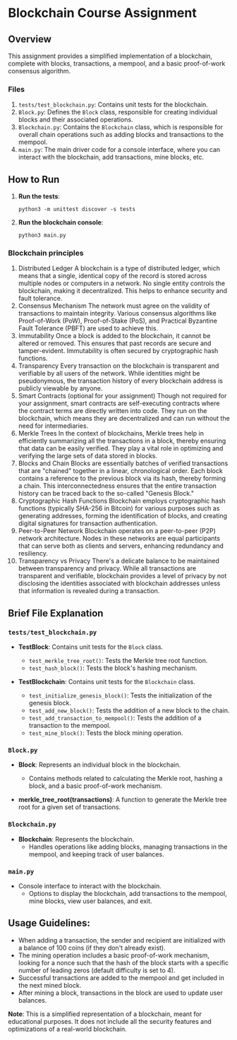 # Blockchain Course Assignment

## Overview
This assignment provides a simplified implementation of a blockchain, complete with blocks, transactions, a mempool, and a basic proof-of-work consensus algorithm.

### Files
1. `tests/test_blockchain.py`: Contains unit tests for the blockchain.
2. `Block.py`: Defines the `Block` class, responsible for creating individual blocks and their associated operations.
3. `Blockchain.py`: Contains the `Blockchain` class, which is responsible for overall chain operations such as adding blocks and transactions to the mempool.
4. `main.py`: The main driver code for a console interface, where you can interact with the blockchain, add transactions, mine blocks, etc.

## How to Run

1. **Run the tests**:
   ```
   python3 -m unittest discover -s tests
   ```

2. **Run the blockchain console**:
   ```
   python3 main.py
   ```

### Blockchain principles

1. Distributed Ledger
A blockchain is a type of distributed ledger, which means that a single, identical copy of the record is stored across multiple nodes or computers in a network. No single entity controls the blockchain, making it decentralized. This helps to enhance security and fault tolerance.
2. Consensus Mechanism
The network must agree on the validity of transactions to maintain integrity. Various consensus algorithms like Proof-of-Work (PoW), Proof-of-Stake (PoS), and Practical Byzantine Fault Tolerance (PBFT) are used to achieve this.
3. Immutability
Once a block is added to the blockchain, it cannot be altered or removed. This ensures that past records are secure and tamper-evident. Immutability is often secured by cryptographic hash functions.
4. Transparency
Every transaction on the blockchain is transparent and verifiable by all users of the network. While identities might be pseudonymous, the transaction history of every blockchain address is publicly viewable by anyone.
5. Smart Contracts (optional for your assignment)
Though not required for your assignment, smart contracts are self-executing contracts where the contract terms are directly written into code. They run on the blockchain, which means they are decentralized and can run without the need for intermediaries.
6. Merkle Trees
In the context of blockchains, Merkle trees help in efficiently summarizing all the transactions in a block, thereby ensuring that data can be easily verified. They play a vital role in optimizing and verifying the large sets of data stored in blocks.
7. Blocks and Chain
Blocks are essentially batches of verified transactions that are "chained" together in a linear, chronological order. Each block contains a reference to the previous block via its hash, thereby forming a chain. This interconnectedness ensures that the entire transaction history can be traced back to the so-called "Genesis Block."
8. Cryptographic Hash Functions
Blockchain employs cryptographic hash functions (typically SHA-256 in Bitcoin) for various purposes such as generating addresses, forming the identification of blocks, and creating digital signatures for transaction authentication.
9. Peer-to-Peer Network
Blockchain operates on a peer-to-peer (P2P) network architecture. Nodes in these networks are equal participants that can serve both as clients and servers, enhancing redundancy and resiliency.
10. Transparency vs Privacy
There's a delicate balance to be maintained between transparency and privacy. While all transactions are transparent and verifiable, blockchain provides a level of privacy by not disclosing the identities associated with blockchain addresses unless that information is revealed during a transaction.


## Brief File Explanation

### `tests/test_blockchain.py`
- **TestBlock**: Contains unit tests for the `Block` class.
    - `test_merkle_tree_root()`: Tests the Merkle tree root function.
    - `test_hash_block()`: Tests the block's hashing mechanism.
  
- **TestBlockchain**: Contains unit tests for the `Blockchain` class.
    - `test_initialize_genesis_block()`: Tests the initialization of the genesis block.
    - `test_add_new_block()`: Tests the addition of a new block to the chain.
    - `test_add_transaction_to_mempool()`: Tests the addition of a transaction to the mempool.
    - `test_mine_block()`: Tests the block mining operation.

### `Block.py`
- **Block**: Represents an individual block in the blockchain.
    - Contains methods related to calculating the Merkle root, hashing a block, and a basic proof-of-work mechanism.

- **merkle_tree_root(transactions)**: A function to generate the Merkle tree root for a given set of transactions.

### `Blockchain.py`
- **Blockchain**: Represents the blockchain.
    - Handles operations like adding blocks, managing transactions in the mempool, and keeping track of user balances.

### `main.py`
- Console interface to interact with the blockchain.
    - Options to display the blockchain, add transactions to the mempool, mine blocks, view user balances, and exit.

## Usage Guidelines:

- When adding a transaction, the sender and recipient are initialized with a balance of 100 coins (if they don't already exist).
- The mining operation includes a basic proof-of-work mechanism, looking for a nonce such that the hash of the block starts with a specific number of leading zeros (default difficulty is set to 4).
- Successful transactions are added to the mempool and get included in the next mined block.
- After mining a block, transactions in the block are used to update user balances.

**Note**: This is a simplified representation of a blockchain, meant for educational purposes. It does not include all the security features and optimizations of a real-world blockchain.
